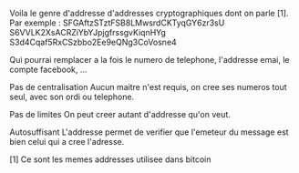 Voila le genre d'addresse d'addresses cryptographiques dont on parle [1].
Par exemple :
SFGAftzSTztFSB8LMwsrdCKTyqGY6zr3sU
S6VVLK2XsACRZiYbYJpjgfrssgvKiqnHYg
S3d4Cqaf5RxCSzbbo2Ee9eQNg3CoVosne4



Qui pourrai remplacer a la fois le numero de telephone, l'addresse emai, le compte facebook, ...

Pas de centralisation
Aucun maitre n'est requis, on cree ses numeros tout seul, avec son ordi ou telephone.

Pas de limites
On peut creer autant d'addresse qu'on veut. 

Autosuffisant
L'addresse permet de verifier que l'emeteur du message est bien celui qui a cree l'adresse.

[1] Ce sont les memes addresses utilisee dans bitcoin